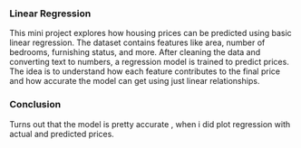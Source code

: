 ### Linear Regression
This mini project explores how housing prices can be predicted using basic linear regression. The dataset contains features like area, number of bedrooms, furnishing status, and more. After cleaning the data and converting text to numbers, a regression model is trained to predict prices. The idea is to understand how each feature contributes to the final price and how accurate the model can get using just linear relationships.

### Conclusion
Turns out that the model is pretty accurate , when i did plot regression with actual and predicted prices.
